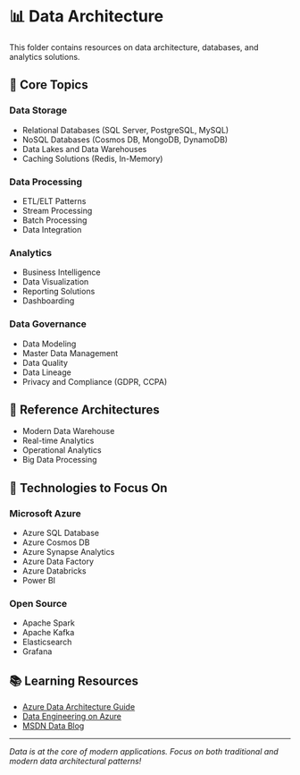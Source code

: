 # 📊 Data Architecture

This folder contains resources on data architecture, databases, and analytics solutions.

## 📂 Core Topics

### Data Storage

- Relational Databases (SQL Server, PostgreSQL, MySQL)
- NoSQL Databases (Cosmos DB, MongoDB, DynamoDB)
- Data Lakes and Data Warehouses
- Caching Solutions (Redis, In-Memory)

### Data Processing

- ETL/ELT Patterns
- Stream Processing
- Batch Processing
- Data Integration

### Analytics

- Business Intelligence
- Data Visualization
- Reporting Solutions
- Dashboarding

### Data Governance

- Data Modeling
- Master Data Management
- Data Quality
- Data Lineage
- Privacy and Compliance (GDPR, CCPA)

## 📝 Reference Architectures

- Modern Data Warehouse
- Real-time Analytics
- Operational Analytics
- Big Data Processing

## 🔗 Technologies to Focus On

### Microsoft Azure

- Azure SQL Database
- Azure Cosmos DB
- Azure Synapse Analytics
- Azure Data Factory
- Azure Databricks
- Power BI

### Open Source

- Apache Spark
- Apache Kafka
- Elasticsearch
- Grafana

## 📚 Learning Resources

- [Azure Data Architecture Guide](https://learn.microsoft.com/en-us/azure/architecture/data-guide/)
- [Data Engineering on Azure](https://learn.microsoft.com/en-us/azure/architecture/data-guide/big-data/)
- [MSDN Data Blog](https://devblogs.microsoft.com/azure-sql/)

---

_Data is at the core of modern applications. Focus on both traditional and modern data architectural patterns!_
